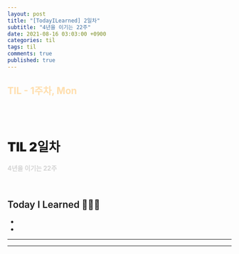 ```yaml
---
layout: post
title: "[TodayILearned] 2일차"
subtitle: "4년을 이기는 22주"
date: 2021-08-16 03:03:00 +0900
categories: til
tags: til
comments: true
published: true
---
```


## <span style="color:navajowhite;">TIL - 1주차, Mon

<br />
<br />

# **<span style="font-weight:900">TIL 2일차</span>**

**<span style="color:lightgray">4년을 이기는 22주</span>**

<br />

## <span style="font-weight:600">Today I Learned</span> 🧗🏻‍♂️

- <span style="color:gray"></span>
- <span style="color:gray"></span>

---

---
